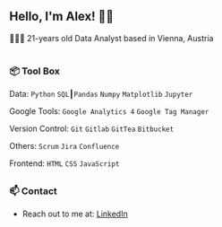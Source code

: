 ## Hello, I'm Alex! 👋🏻 

 👨🏻‍💻 21-years old Data Analyst based in Vienna, Austria  <br>

#

### 📦 Tool Box

Data: `Python` `SQL`┃`Pandas` `Numpy` `Matplotlib` `Jupyter`<br>

Google Tools: `Google Analytics 4` `Google Tag Manager` <br>

Version Control: `Git` `Gitlab` `GitTea` `Bitbucket`<br>

Others: `Scrum` `Jira` `Confluence` <br>

Frontend: `HTML` `CSS` `JavaScript`

##



### 📫 Contact

 - Reach out to me at: [LinkedIn](https://www.linkedin.com/)
